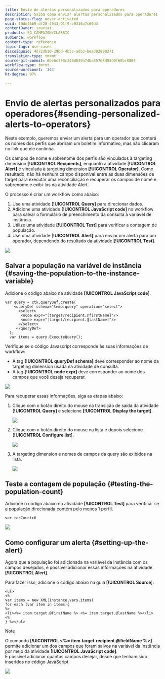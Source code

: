 ```yaml
---
title: Envio de alertas personalizados para operadores
description: Saiba como enviar alertas personalizados para operadores
page-status-flag: never-activated
uuid: 10dd46b9-df28-4043-91f9-c9316a7c69d3
contentOwner: sauviat
products: SG_CAMPAIGN/CLASSIC
audience: workflow
content-type: reference
topic-tags: use-cases
discoiquuid: 4d72db10-29bd-4b3c-adb3-bead02890271
translation-type: tm+mt
source-git-commit: 6be6c353c3464839a74ba857d8d93d0f68bc8865
workflow-type: tm+mt
source-wordcount: '343'
ht-degree: 97%

---
```



# Envio de alertas personalizados para operadores{#sending-personalized-alerts-to-operators}

Neste exemplo, queremos enviar um alerta para um operador que conterá os nomes dos perfis que abriram um boletim informativo, mas não clicaram no link que ele continha.

Os campos de nome e sobrenome dos perfis são vinculados à targeting dimension **[!UICONTROL Recipients]**, enquanto a atividade **[!UICONTROL Alert]** é vinculada à targeting dimension **[!UICONTROL Operator]**. Como resultado, não há nenhum campo disponível entre as duas dimensões de target para executar uma reconciliação e recuperar os campos de nome e sobrenome e exibi-los na atividade Alert.

O processo é criar um workflow como abaixo:

1. Use uma atividade **[!UICONTROL Query]** para direcionar dados.
1. Adicione uma atividade **[!UICONTROL JavaScript code]** no workflow para salvar o formulário de preenchimento da consulta à variável de instância.
1. Utilize uma atividade **[!UICONTROL Test]** para verificar a contagem de população.
1. Use uma atividade **[!UICONTROL Alert]** para enviar um alerta para um operador, dependendo do resultado da atividade **[!UICONTROL Test]**.

![](assets/uc_operator_1.png)

## Salvar a população na variável de instância {#saving-the-population-to-the-instance-variable}

Adicione o código abaixo na atividade **[!UICONTROL JavaScript code]**.

```
var query = xtk.queryDef.create(  
    <queryDef schema="temp:query" operation="select">  
      <select>  
       <node expr="[target/recipient.@firstName]"/>  
       <node expr="[target/recipient.@lastName]"/>  
      </select>  
     </queryDef>  
  );  
  var items = query.ExecuteQuery();
```

Verifique se o código Javascript corresponde às suas informações de workflow:

* A tag **[!UICONTROL queryDef schema]** deve corresponder ao nome da targeting dimension usada na atividade de consulta.
* A tag **[!UICONTROL node expr]** deve corresponder ao nome dos campos que você deseja recuperar.

![](assets/uc_operator_3.png)

Para recuperar essas informações, siga as etapas abaixo:

1. Clique com o botão direito do mouse na transição de saída da atividade **[!UICONTROL Query]** e selecione **[!UICONTROL Display the target]**.

   ![](assets/uc_operator_4.png)

1. Clique com o botão direito do mouse na lista e depois selecione **[!UICONTROL Configure list]**.

   ![](assets/uc_operator_5.png)

1. A targeting dimension e nomes de campos da query são exibidos na lista.

   ![](assets/uc_operator_6.png)

## Teste a contagem de população {#testing-the-population-count}

Adicione o código abaixo na atividade **[!UICONTROL Test]** para verificar se a população direcionada contém pelo menos 1 perfil.

```
var.recCount>0
```

![](assets/uc_operator_7.png)

## Como configurar um alerta {#setting-up-the-alert}

Agora que a população foi adicionada na variável da instância com os campos desejados, é possível adicionar essas informações na atividade **[!UICONTROL Alert]**.

Para fazer isso, adicione o código abaixo na guia **[!UICONTROL Source]**:

```
<ul>
<%
var items = new XML(instance.vars.items)
for each (var item in items){
%>
<li><%= item.target.@firstName %> <%= item.target.@lastName %></li>
<%
} %></ul>
```

>[!NOTE]
>
>O comando **[!UICONTROL <%= item.target.recipient.@fieldName %>]** permite adicionar um dos campos que foram salvos na variável da instância por meio da atividade **[!UICONTROL JavaScript code]**.\
>É possível adicionar quantos campos desejar, desde que tenham sido inseridos no código JavaScript.

![](assets/uc_operator_8.png)

